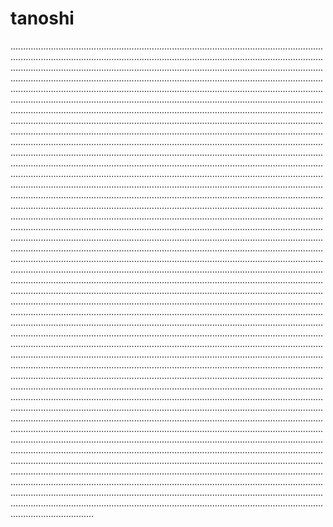# tanoshi
.................................................................................................................................................................................................................................................................................................................................................................................................................................................................................................................................................................................................................................................................................................................................................................................................................................................................................................................................................................................................................................................................................................................................................................................................................................................................................................................................................................................................................................................................................................................................................................................................................................................................................................................................................................................................................................................................................................................................................................................................................................................................................................................................................................................................................................................................................................................................................................................................................................................................................................................................................................................................................................................................................................................................................................................................................................................................................................................................................................................................................................................................................................................................................................................................................................................................................................................................................................................................................................................................................................................................................................................................................................................................................................................................................................................................................................................................................................................................................................................................................................................................................................................................................................................................................................................................................................................................................................................................................................................................................................................................................................................................................................................................................................................................................................................................................................................................................................................................................................................................................................................................................................................................................................................................................................................................................................................................................................................................................................................................................................................................................................................................................................................................................................................